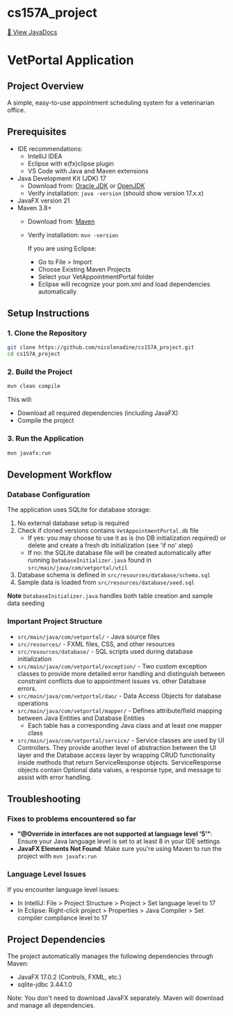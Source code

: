 # cs157A_project

[📄 View JavaDocs](https://nicolenadine.github.io/cs157A_project/)

# VetPortal Application

## Project Overview
A simple, easy-to-use appointment scheduling system for a veterinarian office.

## Prerequisites
- IDE recommendations:
  - IntelliJ IDEA
  - Eclipse with e(fx)clipse plugin
  - VS Code with Java and Maven extensions
- Java Development Kit (JDK) 17
    - Download from: [Oracle JDK](https://www.oracle.com/java/technologies/downloads/#java17) or [OpenJDK](https://adoptium.net/)
    - Verify installation: `java -version` (should show version 17.x.x)
- JavaFX version 21
- Maven 3.8+
    - Download from: [Maven](https://maven.apache.org/download.cgi)
    - Verify installation: `mvn -version`
    
      If you are using Eclipse:
       - Go to File > Import  
       - Choose Existing Maven Projects  
       - Select your VetAppointmentPortal folder  
       - Eclipse will recognize your pom.xml and load dependencies automatically


## Setup Instructions

### 1. Clone the Repository
```bash
git clone https://github.com/nicolenadine/cs157A_project.git
cd cs157A_project
```

### 2. Build the Project
```bash
mvn clean compile
```
This will:
- Download all required dependencies (including JavaFX)
- Compile the project

### 3. Run the Application
```bash
mvn javafx:run
```

## Development Workflow

### Database Configuration
The application uses SQLite for database storage:
1. No external database setup is required
2. Check if cloned versions contains ```VetAppointmentPortal.db``` file 
   - If yes: you may choose to use it as is (no DB initialization required) or delete and create a fresh db initialization (see 'if no' step)
   - If no: the SQLite database file will be created automatically after running ```DatabaseInitializer.java``` found in ```src/main/java/com/vetportal/util```
3. Database schema is defined in `src/resources/database/schema.sql`
4. Sample data is loaded from `src/resources/database/seed.sql`  

**Note** ```DatabaseInitializer.java``` handles both table creation and sample data seeding

### Important Project Structure
- `src/main/java/com/vetportal/` - Java source files
- `src/resources/` - FXML files, CSS, and other resources
- `src/resources/database/` - SQL scripts used during database initialization
- `src/main/java/com/vetportal/exception/` - Two custom exception classes to provide more detailed error handling and 
   distinguish between constraint conflicts due to appointment issues vs. other Database errors.
- `src/main/java/com/vetportal/dao/` - Data Access Objects for database operations
- `src/main/java/com/vetportal/mapper/` - Defines attribute/field mapping between Java Entities and Database Entities 
    - Each table has a corresponding Java class and at least one mapper class 
- `src/main/java/com/vetportal/service/` - Service classes are used by UI Controllers. They provide another level
  of abstraction between the UI layer and the Database access layer by wrapping CRUD functionality inside
  methods that return ServiceResponse objects. ServiceResponse objects contain Optional data values, a response type,
  and message to assist with error handling. 


## Troubleshooting

### Fixes to problems encountered so far
- **"@Override in interfaces are not supported at language level '5'"**: Ensure your Java language level is set to at least 8 in your IDE settings
- **JavaFX Elements Not Found**: Make sure you're using Maven to run the project with `mvn javafx:run`

### Language Level Issues
If you encounter language level issues:
- In IntelliJ: File > Project Structure > Project > Set language level to 17
- In Eclipse: Right-click project > Properties > Java Compiler > Set compiler compliance level to 17

## Project Dependencies
The project automatically manages the following dependencies through Maven:
- JavaFX 17.0.2 (Controls, FXML, etc.)
- sqlite-jdbc 3.44.1.0

Note: You don't need to download JavaFX separately. Maven will download and manage all dependencies.


